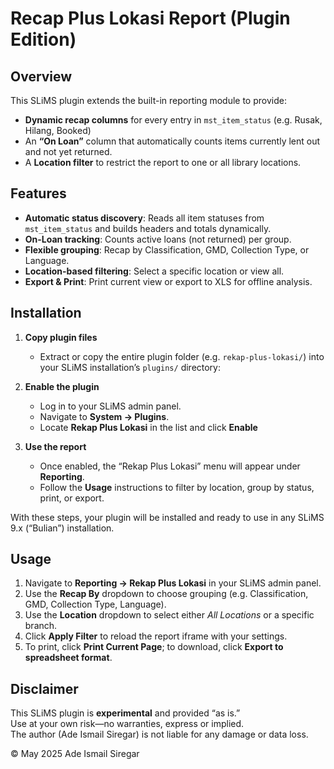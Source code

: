 # Recap Plus Lokasi Report (Plugin Edition)

## Overview

This SLiMS plugin extends the built-in reporting module to provide:

- **Dynamic recap columns** for every entry in `mst_item_status` (e.g. Rusak, Hilang, Booked)
- An **“On Loan”** column that automatically counts items currently lent out and not yet returned.  
- A **Location filter** to restrict the report to one or all library locations.

## Features

- **Automatic status discovery**: Reads all item statuses from `mst_item_status` and builds headers and totals dynamically.
- **On-Loan tracking**: Counts active loans (not returned) per group.
- **Flexible grouping**: Recap by Classification, GMD, Collection Type, or Language.
- **Location-based filtering**: Select a specific location or view all.
- **Export & Print**: Print current view or export to XLS for offline analysis.

## Installation

1. **Copy plugin files**  
   - Extract or copy the entire plugin folder (e.g. `rekap-plus-lokasi/`) into your SLiMS installation’s `plugins/` directory:  

2. **Enable the plugin**  
   - Log in to your SLiMS admin panel.  
   - Navigate to **System → Plugins**.  
   - Locate **Rekap Plus Lokasi** in the list and click **Enable** 

3. **Use the report**  
   - Once enabled, the “Rekap Plus Lokasi” menu will appear under **Reporting**.  
   - Follow the **Usage** instructions to filter by location, group by status, print, or export.



With these steps, your plugin will be installed and ready to use in any SLiMS 9.x (“Bulian”) installation.


## Usage

1. Navigate to **Reporting → Rekap Plus Lokasi** in your SLiMS admin panel.  
2. Use the **Recap By** dropdown to choose grouping (e.g. Classification, GMD, Collection Type, Language).  
3. Use the **Location** dropdown to select either _All Locations_ or a specific branch.  
4. Click **Apply Filter** to reload the report iframe with your settings.  
5. To print, click **Print Current Page**; to download, click **Export to spreadsheet format**.

## Disclaimer

This SLiMS plugin is **experimental** and provided “as is.”  
Use at your own risk—no warranties, express or implied.  
The author (Ade Ismail Siregar) is not liable for any damage or data loss.  


© May 2025 Ade Ismail Siregar  
